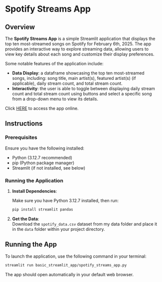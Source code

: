 # Spotify Streams App

## Overview
The **Spotify Streams App** is a simple Streamlit application that displays the top ten most-streamed songs on Spotify for February 6th, 2025. The app provides an interactive way to explore streaming data, allowing users to view key details about each song and customize their display preferences.

Some notable features of the application include:
- **Data Display**: a dataframe showcasing the top ten most-streamed songs, including: song title, main artist(s), featured artist(s) (if applicable), daily stream count, and total stream count.
- **Interactivity**: the user is able to toggle between displaying daily stream count and total stream count using buttons and select a specific song from a drop-down menu to view its details.

Click [HERE](https://dolan-data-science-portfolio-spotify-streams-app.streamlit.app/) to access the app online.

## Instructions

### Prerequisites
Ensure you have the following installed:
- Python (3.12.7 recommended)
- pip (Python package manager)
- Streamlit (if not installed, see below)

### Running the Application

1. **Install Dependencies**:

    Make sure you have Python 3.12.7 installed, then run:

    ```bash
    pip install streamlit pandas
    ```

2. **Get the Data**:  
Download the `spotify_data.csv` dataset from my data folder and place it in the `data` folder within your project directory.


## Running the App
To launch the application, use the following command in your terminal:

```bash
streamlit run basic_streamlit_app/spotify_streams_app.py
```

The app should open automatically in your default web browser.

